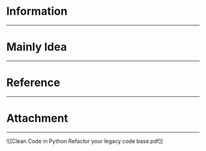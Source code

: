 # Information
---


# Mainly Idea
---


# Reference
---


# Attachment
---
![[Clean Code in Python Refactor your legacy code base.pdf]]